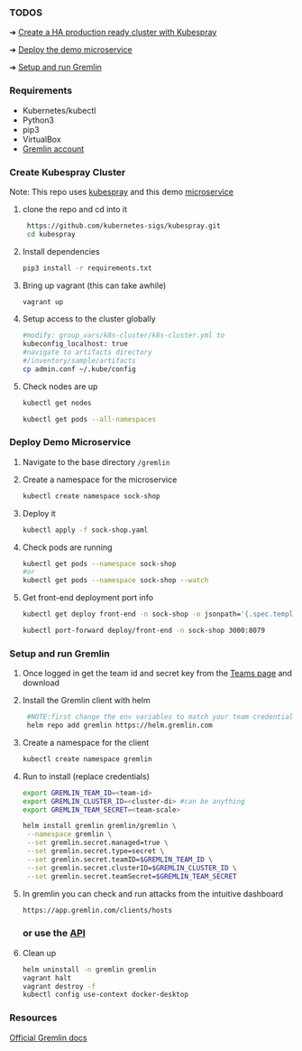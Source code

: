 ### TODOS
 ➜ [Create a HA production ready cluster with Kubespray](#create-kubespray-cluster)

 ➜ [Deploy the demo microservice](#deploy-demo-microservice)

 ➜ [Setup and run Gremlin](#setup-and-run-gremlin)

### Requirements
- Kubernetes/kubectl 
- Python3
- pip3
- VirtualBox 
- [Gremlin account](https://app.gremlin.com/signup)

### Create Kubespray Cluster

Note: This repo uses [kubespray](https://github.com/kubernetes-sigs/kubespray) and this demo [microservice](https://github.com/GoogleCloudPlatform/microservices-demo)

1. clone the repo and cd into it 
   
   ```BASH
    https://github.com/kubernetes-sigs/kubespray.git
    cd kubespray 
   ```
2. Install dependencies
   
    ```BASH
    pip3 install -r requirements.txt
    ```  

3. Bring up vagrant (this can take awhile)
   
    ```BASH
    vagrant up
    ```
4. Setup access to the cluster globally
   
    ```BASH
    #modify: group_vars/k8s-cluster/k8s-cluster.yml to
    kubeconfig_localhost: true
    #navigate to artifacts directory
    #/inventory/sample/artifacts
    cp admin.conf ~/.kube/config
    ```
5. Check nodes are up
    ```BASH
    kubectl get nodes

    kubectl get pods --all-namespaces
    ```


### Deploy Demo Microservice

1. Navigate to the base directory `/gremlin`

2. Create a namespace for the microservice 
   
    ```BASH
    kubectl create namespace sock-shop
    ```
3. Deploy it
    ```BASH
    kubectl apply -f sock-shop.yaml
    ```
4. Check pods are running
   
    ```BASH 
    kubectl get pods --namespace sock-shop
    #or
    kubectl get pods --namespace sock-shop --watch
    ```
5. Get front-end deployment port info
   
   ```BASH
   kubectl get deploy front-end -n sock-shop -o jsonpath='{.spec.template.spec.containers[?(@.name == "front-end")].ports[0].containerPort}'

   kubectl port-forward deploy/front-end -n sock-shop 3000:8079
   ```
### Setup and run Gremlin

1. Once logged in get the team id and secret key from the [Teams page]([Setup](https://app.gremlin.com/settings/teams)) and download


2. Install the Gremlin client with helm
   
   ```BASH
    #NOTE:first change the env variables to match your team credentials
    helm repo add gremlin https://helm.gremlin.com
    ```
3. Create a namespace for the client

    ```BASH
    kubectl create namespace gremlin
    ```
4. Run to install (replace credentials)

   ```BASH
   export GREMLIN_TEAM_ID=<team-id>
   export GREMLIN_CLUSTER_ID=<cluster-di> #can be anything
   export GREMLIN_TEAM_SECRET=<team-scale>

   helm install gremlin gremlin/gremlin \
    --namespace gremlin \
    --set gremlin.secret.managed=true \
    --set gremlin.secret.type=secret \
    --set gremlin.secret.teamID=$GREMLIN_TEAM_ID \
    --set gremlin.secret.clusterID=$GREMLIN_CLUSTER_ID \
    --set gremlin.secret.teamSecret=$GREMLIN_TEAM_SECRET
   ```
5. In gremlin you can check and run attacks from the intuitive dashboard
   
   ```BASH
   https://app.gremlin.com/clients/hosts
   ```
    ### or use the [API](https://app.gremlin.com/api#/attacks/createhttps://app.gremlin.com/api#/attacks/create)

6. Clean up
   
    ```BASH
    helm uninstall -n gremlin gremlin
    vagrant halt
    vagrant destroy -f
    kubectl config use-context docker-desktop
    ```

### Resources

[Official Gremlin docs](https://www.gremlin.com/community/tutorials/how-to-install-and-use-gremlin-with-kubernetes/)
